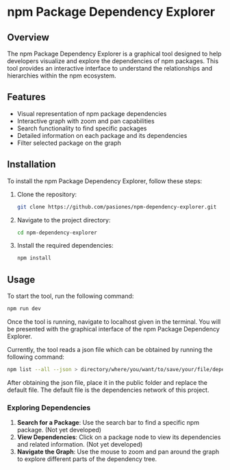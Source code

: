 
# npm Package Dependency Explorer

## Overview

The npm Package Dependency Explorer is a graphical tool designed to help developers visualize and explore the dependencies of npm packages. This tool provides an interactive interface to understand the relationships and hierarchies within the npm ecosystem.

## Features

- Visual representation of npm package dependencies
- Interactive graph with zoom and pan capabilities
- Search functionality to find specific packages
- Detailed information on each package and its dependencies
- Filter selected package on the graph

## Installation

To install the npm Package Dependency Explorer, follow these steps:

1. Clone the repository:
   ```bash
   git clone https://github.com/pasiones/npm-dependency-explorer.git
   ```

2. Navigate to the project directory:
   ```bash
   cd npm-dependency-explorer
   ```

3. Install the required dependencies:
   ```bash
   npm install
   ```

## Usage

To start the tool, run the following command:
```bash
npm run dev
```

Once the tool is running, navigate to localhost given in the terminal. You will be presented with the graphical interface of the npm Package Dependency Explorer.

Currently, the tool reads a json file which can be obtained by running the following command:
```bash
npm list --all --json > directory/where/you/want/to/save/your/file/dependencies.json
```
After obtaining the json file, place it in the public folder and replace the default file. The default file is the dependencies network of this project.

### Exploring Dependencies

1. **Search for a Package**: Use the search bar to find a specific npm package. (Not yet developed)
2. **View Dependencies**: Click on a package node to view its dependencies and related information. (Not yet developed)
3. **Navigate the Graph**: Use the mouse to zoom and pan around the graph to explore different parts of the dependency tree.




